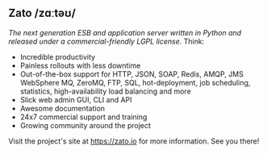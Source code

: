 
Zato /zɑːtəʊ/
-------------

_The next generation ESB and application server written in Python and 
released under a commercial-friendly LGPL license_. Think:

* Incredible productivity
* Painless rollouts with less downtime
* Out-of-the-box support for HTTP, JSON, SOAP, Redis, AMQP, JMS WebSphere MQ, 
  ZeroMQ, FTP, SQL, hot-deployment, job scheduling, statistics, 
  high-availability load balancing and more
* Slick web admin GUI, CLI and API
* Awesome documentation
* 24x7 commercial support and training
* Growing community around the project

Visit the project's site at https://zato.io for more information. See you there!
